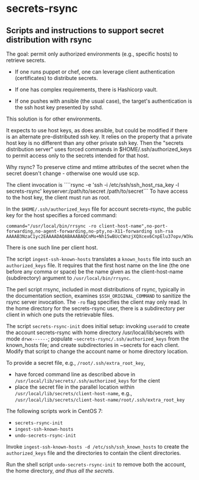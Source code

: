 # secrets-rsync
Scripts and instructions to support secret distribution with rsync
--

The goal: permit only authorized environments (e.g., specific hosts) to retrieve secrets.

* If one runs puppet or chef, one can leverage client authentication (certificates) to distribute secrets.

* If one has complex requirements, there is Hashicorp vault.

* If one pushes with ansible (the usual case), the target's authentication is the ssh host key presented by sshd.

This solution is for other environments.

It expects to use host keys, as does ansible, but could be modified if there is an alternate pre-distributed ssh key.  It relies on the property that a private host key is no different than any other private ssh key.  Then the "secrets distribution server" uses forced commands in $HOME/.ssh/authorized_keys to permit access only to the secrets intended for that host.

Why rsync?  To preserve ctime and mtime attributes of the secret when the secret doesn't change - otherwise one would use scp.

The client invocation is
````rsync -e 'ssh -i /etc/ssh/ssh_host_rsa_key -l secrets-rsync' keyserver:/path/to/secret /path/to/secret```
To have access to the host key, the client must run as root.

In the `$HOME/.ssh/authorized_keys` file for account secrets-rsync, the public key for the host specifies a forced command:
```
command="/usr/local/bin/rrsync -ro client-host-name",no-port-forwarding,no-agent-forwarding,no-pty,no-X11-forwarding ssh-rsa AAAAB3NzaC1yc2EAAAADAQABAAABAQCnMo+Nh15wBUcCWnzjXQXcex6CnpElu37opv/W3kwd51dYbbBvasMQsiS5CouUPg63djN5Z9DXGsIrzVkOYBvNdxOUf5LHYXGexaXaqQEOUYQGRNrEdmGwlDs/WLsMs2Z6Zf8Uh2cK78zibe8OPXba2U095pmoBm5YJq/4ONwnooIK2aPrtNOvn/QQOWl9ZL0X70q7UXazkBUi32R2mIEjxvQd97Yjx0v3vr8lzIzebGUTsWKcmAhizxlztj4wCxv0ZPHYtuDRi6gSMUBzwLdhZb5qtlw4ZmCQXP8vbEIJO0PLww8fXjP2b5PVQyge6YoYQkxTiy6Un+4AlmRgyDe5
```
There is one such line per client host.

The script ``ingest-ssh-known-hosts`` translates a `known_hosts` file into such an `authorized_keys` file.  It requires that the first host name on the line (the one before any comma or space) be the name given as the client-host-name (subdirectory) argument to `/usr/local/bin/rrsync`.

The perl script rrsync, included in most distributions of rsync, typically in the documentation section, examines `$SSH_ORIGINAL_COMMAND` to sanitize the rsync server invocation.  The `-ro` flag specifies the client may only read.  In the home directory for the secrets-rsync user, there is a subdirectory per client in which one puts the retrievable files.

The script `secrets-rsync-init` does initial setup: invoking `useradd` to create the account secrets-rsync with home directory /usr/local/lib/secrets with mode `drwx------`; populate `~secrets-rsync/.ssh/authorized_keys` from the known_hosts file; and create subdirectories in ~secrets for each client.  Modify that script to change the account name or home directory location.

To provide a secret file, e.g., `/root/.ssh/extra_root_key`,

* have forced command line as described above in `/usr/local/lib/secrets/.ssh/authorized_keys` for the cient
* place the secret file in the parallel location within `/usr/local/lib/secrets/client-host-name`, e.g., `/usr/local/lib/secrets/client-host-name/root/.ssh/extra_root_key`

The following scripts work in CentOS 7:

* `secrets-rsync-init`
* `ingest-ssh-known-hosts`
* `undo-secrets-rsync-init`

Invoke `ingest-ssh-known-hosts -d /etc/ssh/ssh_known_hosts` to create the `authorized_keys` file and the directories to contain the client directories.

Run the shell script `undo-secrets-rsync-init` to remove both the account, the home directory, *and thus all the secrets*.


